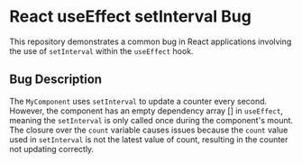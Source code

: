 # React useEffect setInterval Bug

This repository demonstrates a common bug in React applications involving the use of `setInterval` within the `useEffect` hook.

## Bug Description
The `MyComponent` uses `setInterval` to update a counter every second. However, the component has an empty dependency array [] in `useEffect`, meaning the `setInterval` is only called once during the component's mount.  The closure over the `count` variable causes issues because the `count` value used in `setInterval` is not the latest value of count, resulting in the counter not updating correctly.
